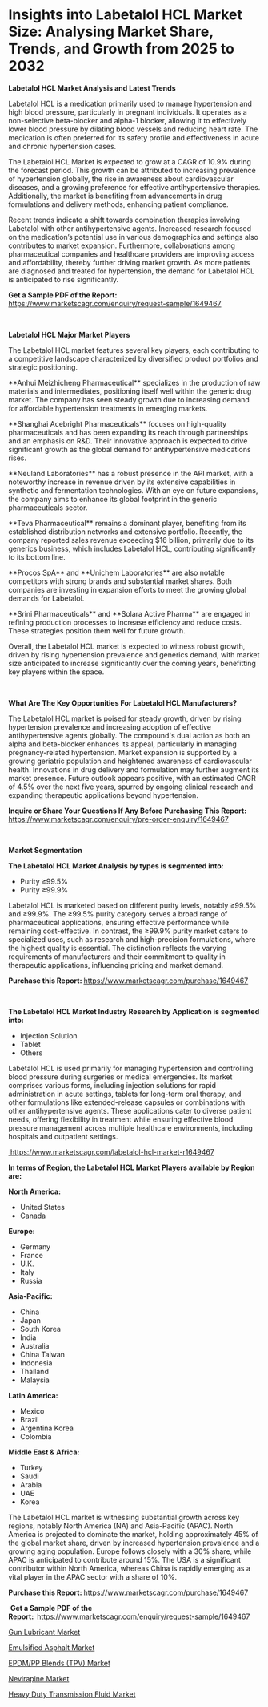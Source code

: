 <p><h1>Insights into Labetalol HCL Market Size: Analysing Market Share, Trends, and Growth from 2025 to 2032</h1></p><p><strong>Labetalol HCL Market Analysis and Latest Trends</strong></p>
<p><p>Labetalol HCL is a medication primarily used to manage hypertension and high blood pressure, particularly in pregnant individuals. It operates as a non-selective beta-blocker and alpha-1 blocker, allowing it to effectively lower blood pressure by dilating blood vessels and reducing heart rate. The medication is often preferred for its safety profile and effectiveness in acute and chronic hypertension cases.</p><p>The Labetalol HCL Market is expected to grow at a CAGR of 10.9% during the forecast period. This growth can be attributed to increasing prevalence of hypertension globally, the rise in awareness about cardiovascular diseases, and a growing preference for effective antihypertensive therapies. Additionally, the market is benefiting from advancements in drug formulations and delivery methods, enhancing patient compliance. </p><p>Recent trends indicate a shift towards combination therapies involving Labetalol with other antihypertensive agents. Increased research focused on the medication’s potential use in various demographics and settings also contributes to market expansion. Furthermore, collaborations among pharmaceutical companies and healthcare providers are improving access and affordability, thereby further driving market growth. As more patients are diagnosed and treated for hypertension, the demand for Labetalol HCL is anticipated to rise significantly.</p></p>
<p><strong>Get a Sample PDF of the Report:&nbsp;</strong> <a href="https://www.marketscagr.com/enquiry/request-sample/1649467?utm_campaign=2038&utm_medium=2&utm_source=Github&utm_content=ia&utm_term=30012025&utm_id=labetalol-hcl">https://www.marketscagr.com/enquiry/request-sample/1649467</a></p>
<p>&nbsp;</p>
<p><strong>Labetalol HCL Major Market Players</strong></p>
<p><p>The Labetalol HCL market features several key players, each contributing to a competitive landscape characterized by diversified product portfolios and strategic positioning. </p><p>**Anhui Meizhicheng Pharmaceutical** specializes in the production of raw materials and intermediates, positioning itself well within the generic drug market. The company has seen steady growth due to increasing demand for affordable hypertension treatments in emerging markets.</p><p>**Shanghai Acebright Pharmaceuticals** focuses on high-quality pharmaceuticals and has been expanding its reach through partnerships and an emphasis on R&D. Their innovative approach is expected to drive significant growth as the global demand for antihypertensive medications rises.</p><p>**Neuland Laboratories** has a robust presence in the API market, with a noteworthy increase in revenue driven by its extensive capabilities in synthetic and fermentation technologies. With an eye on future expansions, the company aims to enhance its global footprint in the generic pharmaceuticals sector.</p><p>**Teva Pharmaceutical** remains a dominant player, benefiting from its established distribution networks and extensive portfolio. Recently, the company reported sales revenue exceeding $16 billion, primarily due to its generics business, which includes Labetalol HCL, contributing significantly to its bottom line.</p><p>**Procos SpA** and **Unichem Laboratories** are also notable competitors with strong brands and substantial market shares. Both companies are investing in expansion efforts to meet the growing global demands for Labetalol.</p><p>**Srini Pharmaceuticals** and **Solara Active Pharma** are engaged in refining production processes to increase efficiency and reduce costs. These strategies position them well for future growth.</p><p>Overall, the Labetalol HCL market is expected to witness robust growth, driven by rising hypertension prevalence and generics demand, with market size anticipated to increase significantly over the coming years, benefitting key players within the space.</p></p>
<p>&nbsp;</p>
<p><strong>What Are The Key Opportunities For Labetalol HCL Manufacturers?</strong></p>
<p><p>The Labetalol HCL market is poised for steady growth, driven by rising hypertension prevalence and increasing adoption of effective antihypertensive agents globally. The compound's dual action as both an alpha and beta-blocker enhances its appeal, particularly in managing pregnancy-related hypertension. Market expansion is supported by a growing geriatric population and heightened awareness of cardiovascular health. Innovations in drug delivery and formulation may further augment its market presence. Future outlook appears positive, with an estimated CAGR of 4.5% over the next five years, spurred by ongoing clinical research and expanding therapeutic applications beyond hypertension.</p></p>
<p><strong>Inquire or Share Your Questions If Any Before Purchasing This Report:</strong> <a href="https://www.marketscagr.com/enquiry/pre-order-enquiry/1649467?utm_campaign=2038&utm_medium=2&utm_source=Github&utm_content=ia&utm_term=30012025&utm_id=labetalol-hcl">https://www.marketscagr.com/enquiry/pre-order-enquiry/1649467</a></p>
<p>&nbsp;</p>
<p><strong>Market Segmentation</strong></p>
<p><strong>The Labetalol HCL Market Analysis by types is segmented into:</strong></p>
<p><ul><li>Purity ≥99.5%</li><li>Purity ≥99.9%</li></ul></p>
<p><p>Labetalol HCL is marketed based on different purity levels, notably ≥99.5% and ≥99.9%. The ≥99.5% purity category serves a broad range of pharmaceutical applications, ensuring effective performance while remaining cost-effective. In contrast, the ≥99.9% purity market caters to specialized uses, such as research and high-precision formulations, where the highest quality is essential. The distinction reflects the varying requirements of manufacturers and their commitment to quality in therapeutic applications, influencing pricing and market demand.</p></p>
<p><strong>Purchase this Report:&nbsp;</strong><a href="https://www.marketscagr.com/purchase/1649467?utm_campaign=2038&utm_medium=2&utm_source=Github&utm_content=ia&utm_term=30012025&utm_id=labetalol-hcl">https://www.marketscagr.com/purchase/1649467</a></p>
<p>&nbsp;</p>
<p><strong>The Labetalol HCL Market Industry Research by Application is segmented into:</strong></p>
<p><ul><li>Injection Solution</li><li>Tablet</li><li>Others</li></ul></p>
<p><p>Labetalol HCL is used primarily for managing hypertension and controlling blood pressure during surgeries or medical emergencies. Its market comprises various forms, including injection solutions for rapid administration in acute settings, tablets for long-term oral therapy, and other formulations like extended-release capsules or combinations with other antihypertensive agents. These applications cater to diverse patient needs, offering flexibility in treatment while ensuring effective blood pressure management across multiple healthcare environments, including hospitals and outpatient settings.</p></p>
<p><a href="https://www.marketscagr.com/labetalol-hcl-market-r1649467?utm_campaign=2038&utm_medium=2&utm_source=Github&utm_content=ia&utm_term=30012025&utm_id=labetalol-hcl">&nbsp;https://www.marketscagr.com/labetalol-hcl-market-r1649467</a></p>
<p><strong>In terms of Region, the Labetalol HCL Market Players available by Region are:</strong></p>
<p>
    <p> <strong> North America: </strong>
        <ul>
            <li>United States</li>
            <li>Canada</li>
        </ul>
        </p> 
    <p> <strong> Europe: </strong>
        <ul>
            <li>Germany</li>
            <li>France</li>
            <li>U.K.</li>
            <li>Italy</li>
            <li>Russia</li>
        </ul>
        </p> 
    <p> <strong> Asia-Pacific: </strong>
        <ul>
            <li>China</li>
            <li>Japan</li>
            <li>South Korea</li>
            <li>India</li>
            <li>Australia</li>
            <li>China Taiwan</li>
            <li>Indonesia</li>
            <li>Thailand</li>
            <li>Malaysia</li>
        </ul>
        </p> 
    <p> <strong> Latin America: </strong>
        <ul>
            <li>Mexico</li>
            <li>Brazil</li>
            <li>Argentina Korea</li>
            <li>Colombia</li>
        </ul>
        </p> 
    <p> <strong> Middle East & Africa: </strong>
        <ul>
            <li>Turkey</li>
            <li>Saudi</li>
            <li>Arabia</li>
            <li>UAE</li>
            <li>Korea</li>
        </ul>
    </p>
    </p>
<p><p>The Labetalol HCL market is witnessing substantial growth across key regions, notably North America (NA) and Asia-Pacific (APAC). North America is projected to dominate the market, holding approximately 45% of the global market share, driven by increased hypertension prevalence and a growing aging population. Europe follows closely with a 30% share, while APAC is anticipated to contribute around 15%. The USA is a significant contributor within North America, whereas China is rapidly emerging as a vital player in the APAC sector with a share of 10%.</p></p>
<p><strong>Purchase this Report: </strong><a href="https://www.marketscagr.com/purchase/1649467?utm_campaign=2038&utm_medium=2&utm_source=Github&utm_content=ia&utm_term=30012025&utm_id=labetalol-hcl">https://www.marketscagr.com/purchase/1649467</a></p>
<p>&nbsp;<strong>Get a Sample PDF of the Report:&nbsp;&nbsp;</strong><a href="https://www.marketscagr.com/enquiry/request-sample/1649467?utm_campaign=2038&utm_medium=2&utm_source=Github&utm_content=ia&utm_term=30012025&utm_id=labetalol-hcl">https://www.marketscagr.com/enquiry/request-sample/1649467</a></p>
<p><strong></strong></p>
<p><p><a href="https://github.com/katonmarti489/Market-Research-Report-List-1/blob/main/gun-lubricant-market.md?utm_campaign=2038&utm_medium=2&utm_source=Github&utm_content=ia&utm_term=30012025&utm_id=labetalol-hcl">Gun Lubricant Market</a></p><p><a href="https://www.linkedin.com/pulse/in-depth-analysis-size-emulsified-asphalt-market-its-bjuxe?utm_campaign=2038&utm_medium=2&utm_source=Github&utm_content=ia&utm_term=30012025&utm_id=labetalol-hcl">Emulsified Asphalt Market</a></p><p><a href="https://www.linkedin.com/pulse/epdmpp-blends-tpv-market-segmentation-applications-types-ionnc?utm_campaign=2038&utm_medium=2&utm_source=Github&utm_content=ia&utm_term=30012025&utm_id=labetalol-hcl">EPDM/PP Blends (TPV) Market</a></p><p><a href="https://www.linkedin.com/pulse/key-trends-driving-nevirapine-market-growth-41-cagr-from-2025-t0nqe?utm_campaign=2038&utm_medium=2&utm_source=Github&utm_content=ia&utm_term=30012025&utm_id=labetalol-hcl">Nevirapine Market</a></p><p><a href="https://github.com/lisaeichler20775/Market-Research-Report-List-1/blob/main/heavy-duty-transmission-fluid-market.md?utm_campaign=2038&utm_medium=2&utm_source=Github&utm_content=ia&utm_term=30012025&utm_id=labetalol-hcl">Heavy Duty Transmission Fluid Market</a></p></p>